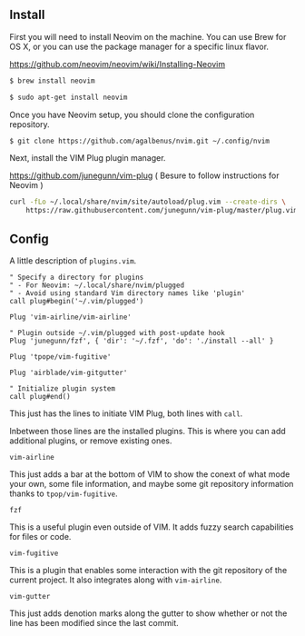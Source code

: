 ## Install

First you will need to install Neovim on the machine. You can use Brew for OS X, or you can use the package manager for a specific linux flavor.

https://github.com/neovim/neovim/wiki/Installing-Neovim

```sh
$ brew install neovim
```

```sh
$ sudo apt-get install neovim
```

Once you have Neovim setup, you should clone the configuration repository.

```sh
$ git clone https://github.com/agalbenus/nvim.git ~/.config/nvim
```

Next, install the VIM Plug plugin manager.

https://github.com/junegunn/vim-plug ( Besure to follow instructions for Neovim )

```sh
curl -fLo ~/.local/share/nvim/site/autoload/plug.vim --create-dirs \
    https://raw.githubusercontent.com/junegunn/vim-plug/master/plug.vim
```

## Config

A little description of `plugins.vim`.

```vim
" Specify a directory for plugins
" - For Neovim: ~/.local/share/nvim/plugged
" - Avoid using standard Vim directory names like 'plugin'
call plug#begin('~/.vim/plugged')

Plug 'vim-airline/vim-airline'

" Plugin outside ~/.vim/plugged with post-update hook
Plug 'junegunn/fzf', { 'dir': '~/.fzf', 'do': './install --all' }

Plug 'tpope/vim-fugitive'

Plug 'airblade/vim-gitgutter'

" Initialize plugin system
call plug#end()
```

This just has the lines to initiate VIM Plug, both lines with `call`.

Inbetween those lines are the installed plugins. This is where you can add additional plugins, or remove existing ones.

`vim-airline`

This just adds a bar at the bottom of VIM to show the conext of what mode your own, some file information, and maybe some git repository information thanks to `tpop/vim-fugitive`.

`fzf`

This is a useful plugin even outside of VIM. It adds fuzzy search capabilities for files or code.

`vim-fugitive`

This is a plugin that enables some interaction with the git repository of the current project. It also integrates along with `vim-airline`.

`vim-gutter`

This just adds denotion marks along the gutter to show whether or not the line has been modified since the last commit.


